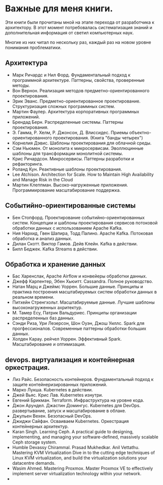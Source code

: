 # Важные для меня книги.

Эти книги были прочитаны мной на этапе перехода от разработчика к  архитектору. В этот момент потребовалась систематизация знаний и дополнительная информация от светил компьютерных наук.

Многие из них читал по нескольку раз, каждый раз на новом уровне понимания проблематики.

## Архитектура

- Марк Ричардс и Нил Форд. Фундаментальный подход к программной архитектуре. Паттерны, свойства, проверенные методы.
- Вон Вернон. Реализация методов предметно-ориентированного проектирования.
- Эрик Эванс. Предметно-ориентированное проектирование. Структуризация сложных программных систем.
- Мартин Фаулер. Архитектура корпоративных программных приложений.
- Брендад Берн. Распределенные системы. Паттерны проектирования.
- Э. Гамма, Р. Хелм, Р. Джонсон, Д. Влиссидес. Приемы объектно-ориентированного проектирования. (Книга "банды четырех")
- Корнелия Дэвис. Шаблоны проектирования для облачной среды.
- Сэм Ньюмен. От монолита к микросервисам. Эволлюцинные шаблоны для трансформации монолитной системы.
- Крис Ричардсон. Микросервисы. Паттерны разработки и рефакторинга.
- Роланд Кун. Реактивные шаблоны проектирования.
- Lee Atchison. Architection for Scale. How to Maintain High Availability and Manage Risk in the Cloud
- Мартин Клеппман. Высоко-нагруженные приложения. Программирование масштабирование поддержка.

## Событийно-ориентированные системы

- Бен Стопфорд. Проектирование событийно-ориентированных систем. Концепции и шаблоны проектирования сервисов потоковой обработки данных с использованием Apache Kafka.
- Ния Нархид, Гвен Шапира, Тодд Палино. Apache Kafka. Потоковая обработка и анализ данных.
- Дилан Скотт. Виктор Гамов. Дейв Клейн. Kafka в действии.
- Билл Беджек. Kafka Streams в действии.


## Обработка и хранение данных

- Бас Харенслак, Apache Airflow и конвейеры обработки данных.
- Джефф Карпентер, Эбен Хьюитт. Cassandra. Полное руководство.
- Натан Марц и Джеймс Уоррен. Большие данные. Принципы и практика построения масштабируемых систем обработки данных в реальном времени.
- Питхейн Стренгхольт. Масштабируемые данные. Лучшие шаблоны высоконагруженных ахритектур.
- М. Тамер Есу, Патрик Вальдуриес. Принципы организации распределенных баз данных.
- Сэнди Риза, Ури Лезерсон, Шон Оуэн, Джош Уиллс. Spark для прогфессионалов. Современные паттерны обработки больших данных.
- Холден Карау. рейчел Уоррен. Эффективный Spark. Масштабирование и оптимизация.

## devops. виртуализация и контейнерная оркестрация.

- Лиз Райс. Безопасность контейнеров. Фундаментальный подход к защите контейнеризированных приложений.
- Марко Лукша. Kubernetes в действии.
- Джей Вьяс. Крис Лав. Kubernetes изнутри.
- Евгений Брикман. Terraform. Инфраструктура на уровне кода.
- Джон Арундел. Джастин Домингус. Kubernetes для DevOps. развертывание, запуск и масштабирование в облаке.
- Джульен Вехен. Безопасный DevOps.
- Джиджи Сайфан. Осваиваем Kubernetes. Оркестрация контейнерных архитектур.
- Karan Singh. Learning Ceph. A practical guide to designing, implementing, and managing your software-defined, massively scalable Ceph storage system.
- Humble Devassy Chirammal. Prasad Mukhedkar. Anil Vettathu. Mastering KVM Virtualization Dive in to the cutting edge techniques of Linux KVM virtualization, and build the virtualization solutions your datacentre demands.
- Wasim Ahmed. Mastering Proxmox. Master Proxmox VE to effectively implement server virtualization technology within your network.
- 



